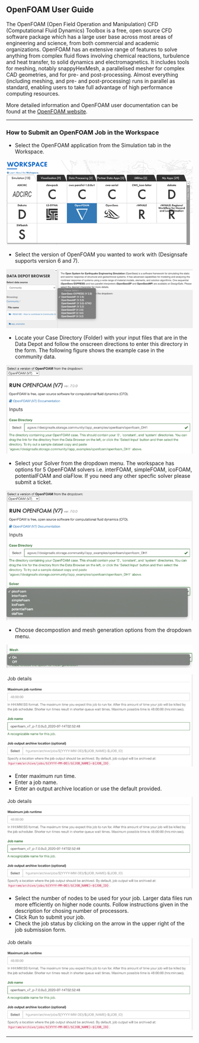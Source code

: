 ## OpenFOAM User Guide

The OpenFOAM (Open Field Operation and Manipulation) CFD (Computational Fluid Dynamics) Toolbox is a free, open source CFD software package which has a large user base across most areas of engineering and science, from both commercial and academic organizations. OpenFOAM has an extensive range of features to solve anything from complex fluid flows involving chemical reactions, turbulence and heat transfer, to solid dynamics and electromagnetics. It includes tools for meshing, notably snappyHexMesh, a parallelised mesher for complex CAD geometries, and for pre- and post-processing. Almost everything (including meshing, and pre- and post-processing) runs in parallel as standard, enabling users to take full advantage of high performance computing resources.

More detailed information and OpenFOAM user documentation can be found at the <a href="https://openfoam.org/" target="_blank">OpenFOAM website</a>. 

<hr>

### How to Submit an OpenFOAM Job in the Workspace

* Select the OpenFOAM application from the Simulation tab in the Workspace.

![](./imgs/openfoam-1.png)

* Select the version of OpenFOAM you wanted to work with (Designsafe supports version 6 and 7). 

![](./imgs/openfoam-2.png)

* Locate your Case Directory (Folder) with your input files that are in the Data Depot and follow the onscreen directions to enter this directory in the form. The following figure shows the example case in the community data. 

![](./imgs/openfoam-3.png)

* Select your Solver from the dropdown menu. The workspace has options for 5 OpenFOAM solvers i.e. interFOAM, simpleFOAM, icoFOAM, potentialFOAM and olaFlow. If you need any other specfic solver please submit a ticket.

![](./imgs/openfoam-4.png)

* Choose decompostion and mesh generation options from the dropdown menu. 

![](./imgs/openfoam-5.png)

![](./imgs/openfoam-6.png)

<ul>
	<li>Enter maximum run time. 
	<li>Enter a job name.
	<li>Enter an output archive location or use the default provided.
</ul>

![](./imgs/openfoam-7.png)

<ul>
	<li>Select the number of nodes to be used for your job. Larger data files run more efficiently on higher node counts. Follow instructions given in the description for chosing number of processors. 
	<li>Click Run to submit your job.
	<li>Check the job status by clicking on the arrow in the upper right of the job submission form.
</ul>

![](./imgs/openfoam-8.png)

---
